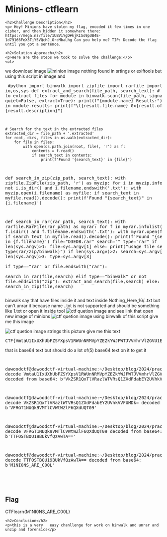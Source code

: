 
<!DOCTYPE html>
<html>

<body>
    <h1>Minions- ctflearn</h1>

    <h2>Challenge Description</h2>
    <p> Hey! Minions have stolen my flag, encoded it few times in one cipher, and then hidden it somewhere there: https://mega.nz/file/1UBViYgD#kjKISs9pUB4E-1d79166FeX3TiY5VQcHJ_GrcMbaLhg Can you help me? TIP: Decode the flag until you got a sentence.
 
</p>
 
    <h2>Solution Approach</h2>
    <p>Here are the steps we took to solve the challenge:</p>
    <ol>
we download image
 <img src=" https://cybersecctf.github.io/blog/2024/practice/ctflearn/Minions/Hey_You.png" alt="minion image" class="inline"/>
nothing found in srtings or  exiftools but using this script in image and 
    <pre>
#python
import binwalk
import zipfile
import rarfile
import io,os,sys
def extract_and_search(file_path, search_text):
    # Use binwalk to extract files
    for module in binwalk.scan(file_path, signature=True, quiet=False, extract=True):
        print(f"{module.name} Results:")
        for result in module.results:
            print(f"\t{result.file.name}    0x{result.offset:X}    {result.description}")

    # Search for the text in the extracted files
    extracted_dir = file_path + '.extracted'
    for root, dirs, files in os.walk(extracted_dir):
        for file in files:
            with open(os.path.join(root, file), 'r') as f:
                contents = f.read()
                if search_text in contents:
                    print(f"Found '{search_text}' in {file}")
def search_in_zip(zip_path, search_text):
    with zipfile.ZipFile(zip_path, 'r') as myzip:
        for i in myzip.infolist():
            if not i.is_dir() and i.filename.endswith('.txt'):
                with myzip.open(i.filename) as myfile:
                    if search_text in myfile.read().decode():
                        print(f'Found "{search_text}" in {i.filename}')
                         
   

def search_in_rar(rar_path, search_text):
    with rarfile.RarFile(rar_path) as myrar:
        for f in myrar.infolist():
            if not f.isdir() and f.filename.endswith('.txt'):
                with myrar.open(f) as myfile:
                    if search_text in myfile.read().decode():
                        print(f'Found "{search_text}" in {f.filename}')
file="D3EDB.rar"
search=""
type="rar"
if len(sys.argv)>1:
    file=sys.argv[1]
else:
 print("usage file searchtext type(rar/zip/binwalk)")
if len(sys.argv)>2:
    search=sys.argv[2]
if len(sys.argv)>3:
    type=sys.argv[3]  
if type=="rar" or file.endswith("rar"):                                                        
 search_in_rar(file,search)
elif type=="binwalk" or not file.endswith("zip"):
  extract_and_search(file,search)
else:
 search_in_zip(file,search)
</pre>
       binwalk say that have files inside it and text inside
Nothing_Here_16/..txt  but can't unrar it because name ..txt is not supported and should be something like 1.txt 
or open it inside tool
 <img src=" https://cybersecctf.github.io/blog/2024/practice/ctflearn/Minions/ubuntuextractor.png" alt="ctf quetion image" class="inline"/>
and see link that open new image of minions
 <img src=" https://cybersecctf.github.io/blog/2024/practice/ctflearn/Minions/Only_Few_Steps.jpg" alt="ctf quetion image" class="inline"/>
    using binwalk of this script give me this image 

 <img src=" https://cybersecctf.github.io/blog/2024/practice/ctflearn/Minions/_Only_Few_Steps.jpg.extracted/YouWon(Almost).jpg" alt="ctf quetion image" class="inline"/>
strings this picture give me this text
<pre>
CTF{VmtaU1IxUXhUbFZSYXpsV1RWUnNRMVpYZEZkYWJFWTJVVmhrVlZGVU1Eaz0=)
</pre>
that is base64 text but should do a lot of(5) base64 text on it to get it
<pre>
 
dawoodctf@dawoodctf-virtual-machine:~/Desktop/blog/2024/practice/ctflearn/Minions decode VmtaU1IxUXhUbFZSYXpsV1RWUnNRMVpYZEZkYWJFWTJVVmhrVlZGVU1Eaz0=
decoded from base64: b'VkZSR1QxTlVRazlWTVRsQ1ZXdFdabEY2UVhkVVFUMDk='

 

dawoodctf@dawoodctf-virtual-machine:~/Desktop/blog/2024/practice/ctflearn/Minions decode VkZSR1QxTlVRazlWTVRsQ1ZXdFdabEY2UVhkVVFUMDk=
decoded from base64: b'VFRGT1NUQk9VMTlCVWtWZlF6QXdUQT09'

dawoodctf@dawoodctf-virtual-machine:~/Desktop/blog/2024/practice/ctflearn/Minions decode VFRGT1NUQk9VMTlCVWtWZlF6QXdUQT09
decoded from base64: b'TTFOSTBOU19BUkVfQzAwTA=='

dawoodctf@dawoodctf-virtual-machine:~/Desktop/blog/2024/practice/ctflearn/Minions decode TTFOSTBOU19BUkVfQzAwTA==
decoded from base64: b'M1NI0NS_ARE_C00L'

</pre>
    </ol>
<br>
    <h2>Flag</h2>
    <p class="flag">CTFlearn{M1NI0NS_ARE_C00L}
</p>

    <h2>Conclusion</h2>
    <p>this is a very   easy chanllenge for work on binwalk and unrar and unzip and forensics</p>
</body>
</html>




